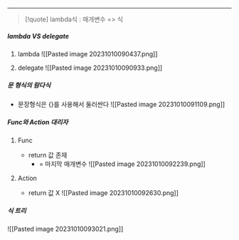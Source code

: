 

---

>[!quote] lambda식
>: 매개변수 => 식





##### lambda VS delegate
1. lambda
		![[Pasted image 20231010090437.png]]
	
2. delegate
		![[Pasted image 20231010090933.png]]



##### 문 형식의 람다식
- 문장형식은 {}를 사용해서 둘러싼다
		![[Pasted image 20231010091109.png]]




##### Func와 Action 대리자
1. Func
	-  return 값 존재
		- = 마지막 매개변수
			![[Pasted image 20231010092239.png]]
			
2. Action
	- return 값 X
		![[Pasted image 20231010092630.png]]



##### 식 트리
![[Pasted image 20231010093021.png]]